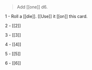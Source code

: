 
>Add [[one]] d6. 

1 - Roll a [[die]]. [[Use]] it [[on]] this card.

2 - [[2]]

3 - [[3]]

4 - [[4]]

5 - [[5]]

6 - [[6]]

